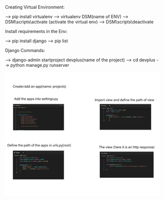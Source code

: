 Creating Virtual Environment:

--> pip install virtualenv
--> virtualenv DSM(name of ENV)
--> DSM\scripts\activate   (activate the virtual env)
--> DSM\scripts\deactivate

Install requirements in the Env:

--> pip install django
--> pip list

Django Commands:

--> django-admin startproject devplus(name of the project)
--> cd devplus
--> python manage.py runserver


![Image of Yaktocat](https://github.com/pritom02bh/Django_Snippet/blob/main/Untitled-1.png)
